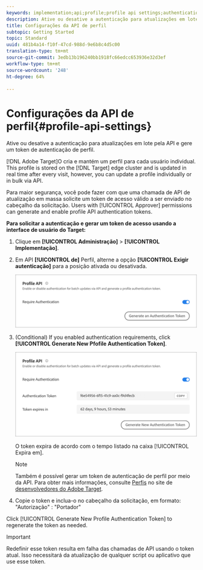```yaml
---
keywords: implementation;api;profile;profile api settings;authentication token
description: Ative ou desative a autenticação para atualizações em lote pela API e gere um token de autenticação de perfil.
title: Configurações da API de perfil
subtopic: Getting Started
topic: Standard
uuid: 481b4a14-f10f-47cd-988d-9e6b8c4d5c00
translation-type: tm+mt
source-git-commit: 3edb13b196240bb1918fc66edcc653936e32d3ef
workflow-type: tm+mt
source-wordcount: '248'
ht-degree: 64%

---
```



# Configurações da API de perfil{#profile-api-settings}

Ative ou desative a autenticação para atualizações em lote pela API e gere um token de autenticação de perfil.

[!DNL Adobe Target]O cria e mantém um perfil para cada usuário individual. This profile is stored on the [!DNL Target] edge cluster and is updated in real time after every visit, however, you can update a profile individually or in bulk via API.

Para maior segurança, você pode fazer com que uma chamada de API de atualização em massa solicite um token de acesso válido a ser enviado no cabeçalho da solicitação. Users with [!UICONTROL Approver] permissions can generate and enable profile API authentication tokens.

**Para solicitar a autenticação e gerar um token de acesso usando a interface de usuário do Target:**

1. Clique em **[!UICONTROL Administração]** > **[!UICONTROL Implementação]**.
1. Em API **[!UICONTROL de]** Perfil, alterne a opção **[!UICONTROL Exigir autenticação]** para a posição ativada ou desativada.

   ![](assets/profile_api_settings.png)

1. (Conditional) If you enabled authentication requirements, click **[!UICONTROL Generate New Pfofile Authentication Token]**.

   ![](assets/profile_api_settings_2.png)

   O token expira de acordo com o tempo listado na caixa [!UICONTROL Expira em].

   >[!NOTE]
   >
   >Também é possível gerar um token de autenticação de perfil por meio da API. Para obter mais informações, consulte [Perfis](https://developers.adobetarget.com/api/#profiles) no site de [desenvolvedores do Adobe Target](https://developers.adobetarget.com/).

1. Copie o token e inclua-o no cabeçalho da solicitação, em formato: &quot;Autorização&quot; : &quot;Portador&quot;

Click [!UICONTROL Generate New Profile Authentication Token] to regenerate the token as needed.

>[!IMPORTANT]
>
>Redefinir esse token resulta em falha das chamadas de API usando o token atual. Isso necessitará da atualização de qualquer script ou aplicativo que use esse token.
